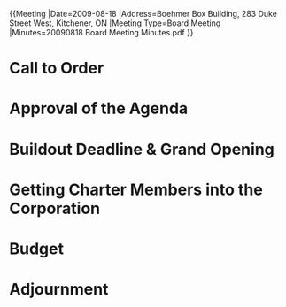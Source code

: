 {{Meeting
|Date=2009-08-18
|Address=Boehmer Box Building, 283 Duke Street West, Kitchener, ON
|Meeting Type=Board Meeting
|Minutes=20090818 Board Meeting Minutes.pdf
}}
# Call to Order
# Approval of the Agenda
# Buildout Deadline & Grand Opening
# Getting Charter Members into the Corporation
# Budget
# Adjournment
